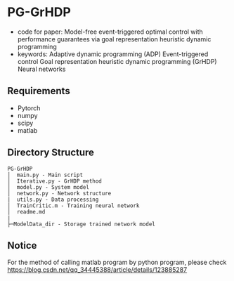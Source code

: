 # PG-GrHDP 
* code for paper: Model-free event-triggered optimal control with performance guarantees via goal representation heuristic dynamic programming
* keywords: Adaptive dynamic programming (ADP) Event-triggered control Goal representation heuristic dynamic programming (GrHDP) Neural networks
## Requirements
* Pytorch
* numpy
* scipy
* matlab
## Directory Structure
```
PG-GrHDP
│  main.py - Main script
│  Iterative.py - GrHDP method 
│  model.py - System model
│  network.py - Network structure
|  utils.py - Data processing
│  TrainCritic.m - Training neural network
│  readme.md
|
├─ModelData_dir - Storage trained network model
```
## Notice
For the method of calling matlab program by python program, please check https://blog.csdn.net/qq_34445388/article/details/123885287
